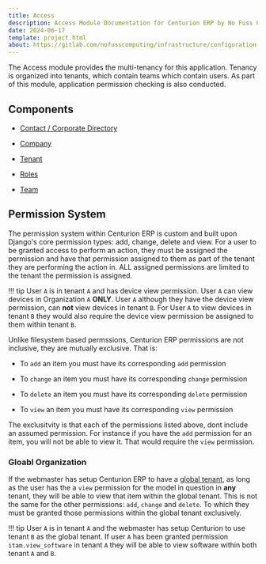 ```yaml
---
title: Access
description: Access Module Documentation for Centurion ERP by No Fuss Computing
date: 2024-06-17
template: project.html
about: https://gitlab.com/nofusscomputing/infrastructure/configuration-management/centurion_erp
---
```


The Access module provides the multi-tenancy for this application. Tenancy is organized into tenants, which contain teams which contain users. As part of this module, application permission checking is also conducted.


## Components

- [Contact / Corporate Directory](./contact.md)

- [Company](./company.md)

- [Tenant](./tenant.md)

- [Roles](./role.md)

- [Team](./team.md)


## Permission System

The permission system within Centurion ERP is custom and built upon Django's core permission types: add, change, delete and view. For a user to be granted access to perform an action, they must be assigned the permission and have that permission assigned to them as part of the tenant they are performing the action in. ALL assigned permissions are limited to the tenant the permission is assigned.

!!! tip
    User `A` is in tenant `A` and has device view permission. User `A` can view devices in Organization `A` **ONLY**. User `A` although they have the device view permission, can **not** view devices in tenant `B`. For User `A` to view devices in tenant `B` they would also require the device view permission be assigned to them within tenant `B`.

Unlike filesystem based permssions, Centurion ERP permissions are not inclusive, they are mutually exclusive. That is:

- To `add` an item you must have its corresponding `add` permission

- To `change` an item you must have its corresponding `change` permission

- To `delete` an item you must have its corresponding `delete` permission

- To `view` an item you must have its corresponding `view` permission

The exclusitvity is that each of the permissions listed above, dont include an assumed permission. For instance if you have the `add` permission for an item, you will not be able to view it. That would require the `view` permission.


### Gloabl Organization

If the webmaster has setup Centurion ERP to have a [global tenant](../settings/app_settings.md#global-tenant), as long as the user has the a `view` permission for the model in question in **any** tenant, they will be able to view that item within the global tenant. This is not the same for the other permissions: `add`, `change` and `delete`. To which they must be granted those permissions within the global tenant exclusively.

!!! tip
    User `A` is in tenant `A` and the webmaster has setup Centurion to use tenant `B` as the global tenant. If user `A` has been granted permission `itam.view_software` in tenant `A` they will be able to view software within both tenant `A` and `B`.
